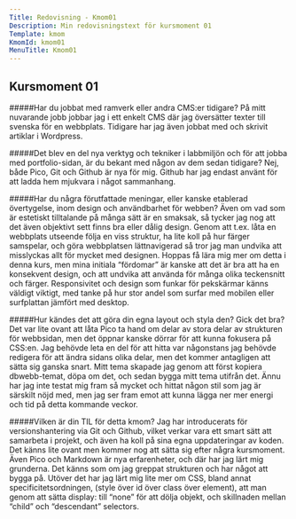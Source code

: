 ```yaml
---
Title: Redovisning - Kmom01
Description: Min redovisningstext för kursmoment 01
Template: kmom
KmomId: kmom01
MenuTitle: Kmom01
---
```


Kursmoment 01
-----------
#####Har du jobbat med ramverk eller andra CMS:er tidigare?
På mitt nuvarande jobb jobbar jag i ett enkelt CMS där jag översätter texter
till svenska för en webbplats. Tidigare har jag även jobbat med och skrivit
artiklar i Wordpress.

#####Det blev en del nya verktyg och tekniker i labbmiljön och för att jobba med portfolio-sidan, är du bekant med någon av dem sedan tidigare?
Nej, både Pico, Git och Github är nya för mig. Github har jag endast använt
för att ladda hem mjukvara i något sammanhang.

#####Har du några förutfattade meningar, eller kanske etablerad övertygelse, inom design och användbarhet för webben?
Även om vad som är estetiskt tilltalande på många sätt är  en smaksak, så
tycker jag nog att det även objektivt sett finns bra eller dålig design. Genom
att t.ex. låta en webbplats utseende följa en viss struktur, ha lite koll på
hur färger samspelar, och göra webbplatsen lättnavigerad så tror jag man
undvika att misslyckas allt för mycket med designen. Hoppas få lära mig mer
om detta i denna kurs, men mina initiala “fördomar” är kanske att det är bra
att ha en konsekvent design, och att undvika att använda för många olika
teckensnitt och färger. Responsivitet och design som funkar för pekskärmar
känns väldigt viktigt, med tanke på hur stor andel som surfar med mobilen
eller surfplattan jämfört med desktop.

#####Hur kändes det att göra din egna layout och styla den? Gick det bra?
Det var lite ovant att låta Pico ta hand om delar av stora delar av strukturen
för webbsidan, men det öppnar kanske dörrar för att kunna fokusera på CSS:en.
Jag behövde leta en del för att hitta var någonstans jag behövde redigera för
att ändra sidans olika delar, men det kommer antagligen att sätta sig ganska
snart.
Mitt tema skapade jag genom att först kopiera dbwebb-temat, döpa om det, och
sedan bygga mitt tema utifrån det. Ännu har jag inte testat mig fram så mycket
och hittat någon stil som jag är särskilt nöjd med, men jag ser fram emot att
kunna lägga ner mer energi och tid på detta kommande veckor.

#####Vilken är din TIL för detta kmom?
Jag har introducerats för versionshantering via Git och Github, vilket verkar
vara ett smart sätt att samarbeta i projekt, och även ha koll på sina egna
uppdateringar av koden. Det känns lite ovant men kommer nog att sätta sig
efter några kursmoment. Även Pico och Markdown är nya erfarenheter, och där
har jag lärt mig grunderna. Det känns som om jag greppat strukturen och har
något att bygga på.
Utöver det har jag lärt mig lite mer om CSS, bland annat
specificitetsordningen, (style över id över class över element), att man genom
att sätta display: till “none” för att dölja objekt, och skillnaden mellan
“child” och “descendant” selectors.
